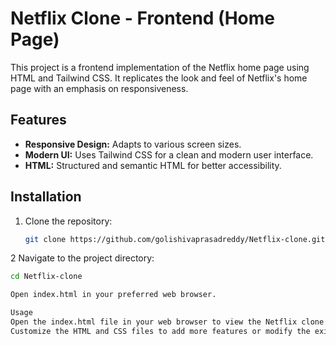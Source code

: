 # Netflix Clone - Frontend (Home Page)

This project is a frontend implementation of the Netflix home page using HTML and Tailwind CSS. It replicates the look and feel of Netflix's home page with an emphasis on responsiveness.

## Features

- **Responsive Design:** Adapts to various screen sizes.
- **Modern UI:** Uses Tailwind CSS for a clean and modern user interface.
- **HTML:** Structured and semantic HTML for better accessibility.

## Installation

1. Clone the repository:
   ```bash
   git clone https://github.com/golishivaprasadreddy/Netflix-clone.git.
   
 2 Navigate to the project directory:
```bash
cd Netflix-clone

Open index.html in your preferred web browser.

Usage
Open the index.html file in your web browser to view the Netflix clone home page.
Customize the HTML and CSS files to add more features or modify the existing design.

